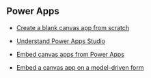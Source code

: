 ## Power Apps

* [Create a blank canvas app from scratch](https://learn.microsoft.com/en-us/power-apps/maker/canvas-apps/create-blank-app)

* [Understand Power Apps Studio](https://learn.microsoft.com/en-us/power-apps/maker/canvas-apps/power-apps-studio)

* [Embed canvas apps from Power Apps](https://learn.microsoft.com/en-us/dynamics365/fin-ops-core/fin-ops/get-started/embed-power-apps)
  
* [Embed a canvas app on a model-driven form](https://learn.microsoft.com/en-us/power-apps/maker/model-driven-apps/embed-canvas-app-in-form)